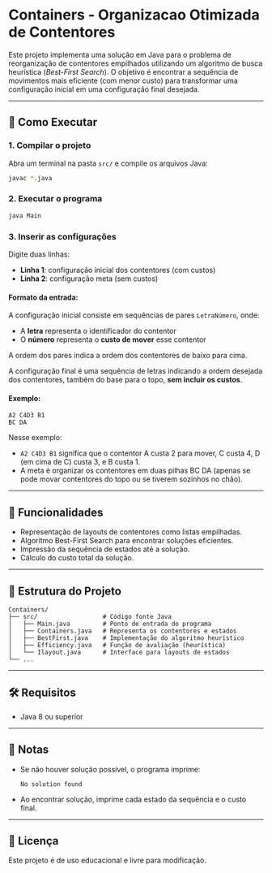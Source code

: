 # Containers - Organizacao Otimizada de Contentores

Este projeto implementa uma solução em Java para o problema de reorganização de contentores empilhados utilizando um algoritmo de busca heurística (*Best-First Search*). O objetivo é encontrar a sequência de movimentos mais eficiente (com menor custo) para transformar uma configuração inicial em uma configuração final desejada.

---

## 🚀 Como Executar

### 1. Compilar o projeto
Abra um terminal na pasta `src/` e compile os arquivos Java:

```bash
javac *.java
```

### 2. Executar o programa

```bash
java Main
```

### 3. Inserir as configurações
Digite duas linhas:
- **Linha 1**: configuração inicial dos contentores (com custos)
- **Linha 2**: configuração meta (sem custos)

#### Formato da entrada:

A configuração inicial consiste em sequências de pares `LetraNúmero`, onde:
- A **letra** representa o identificador do contentor
- O **número** representa o **custo de mover** esse contentor

A ordem dos pares indica a ordem dos contentores de baixo para cima.

A configuração final é uma sequência de letras indicando a ordem desejada dos contentores, também do base para o topo, **sem incluir os custos**.

#### Exemplo:
```
A2 C4D3 B1
BC DA
```
Nesse exemplo:
- `A2 C4D3 B1` significa que o contentor A custa 2 para mover, C custa 4, D (em cima de C) custa 3, e B custa 1.
- A meta é organizar os contentores em duas pilhas BC DA (apenas se pode movar contentores do topo ou se tiverem sozinhos no chão).

---

## 🧠 Funcionalidades
- Representação de layouts de contentores como listas empilhadas.
- Algoritmo Best-First Search para encontrar soluções eficientes.
- Impressão da sequência de estados até a solução.
- Cálculo do custo total da solução.

---

## 📁 Estrutura do Projeto

```
Containers/
├── src/                  # Código fonte Java
│   ├── Main.java         # Ponto de entrada do programa
│   ├── Containers.java   # Representa os contentores e estados
│   ├── BestFirst.java    # Implementação do algoritmo heurístico
│   ├── Efficiency.java   # Função de avaliação (heurística)
│   └── Ilayout.java      # Interface para layouts de estados
└── ...
```

---

## 🛠️ Requisitos
- Java 8 ou superior

---

## 📌 Notas
- Se não houver solução possível, o programa imprime:
  ```
  No solution found
  ```
- Ao encontrar solução, imprime cada estado da sequência e o custo final.

---

## 📜 Licença
Este projeto é de uso educacional e livre para modificação.


